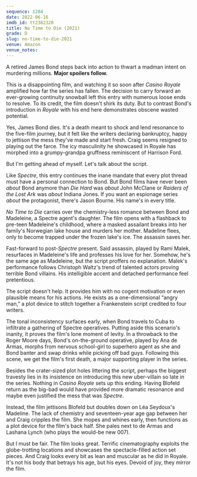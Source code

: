 ```yaml
---
sequence: 1284
date: 2022-06-16
imdb_id: tt2382320
title: No Time to Die (2021)
grade: D
slug: no-time-to-die-2021
venue: Amazon
venue_notes:
---
```


A retired James Bond steps back into action to thwart a madman intent on murdering millions. **Major spoilers follow.**

<!-- end -->

This is a disappointing film, and watching it so soon after <span data-imdb-id="tt0381061">_Casino Royale_</span> amplified how far the series has fallen. The decision to carry forward an ever-growing continuity snowball left this entry with numerous loose ends to resolve. To its credit, the film doesn't shirk its duty. But to contrast Bond's introduction in _Royale_ with his end here demonstrates obscene wasted potential.

Yes, James Bond dies. It's a death meant to shock and lend resonance to the five-film journey, but it felt like the writers declaring bankruptcy, happy to jettison the mess they've made and start fresh. Craig seems resigned to playing out the farce. The icy masculinity he showcased in Royale has morphed into a grumpy-grandpa gruffness reminiscent of Harrison Ford.

But I'm getting ahead of myself. Let's talk about the script.

Like <span data-imdb-id="tt2379713">_Spectre_</span>, this entry continues the inane mandate that every plot thread must have a personal connection to Bond. But Bond films have never been _about_ Bond anymore than <span data-imdb-id="tt0095016">_Die Hard_</span> was _about_ John McClane or <span data-imdb-id="tt0082971">_Raiders of the Lost Ark_</span> was _about_ Indiana Jones. If you want an espionage series _about_ the protagonist, there's Jason Bourne. His name's in every title.

_No Time to Die_ carries over the chemistry-less romance between Bond and Madeleine, a Spectre agent's daughter. The film opens with a flashback to pre-teen Madeleine's childhood, where a masked assailant breaks into her family's Norwegian lake house and murders her mother. Madeline flees, only to become trapped under the frozen lake's ice. The assassin saves her.

Fast-forward to post-_Spectre_ present. Said assassin, played by Rami Malek, resurfaces in Madeleine's life and professes his love for her. Somehow, he's the same age as Madeleine, but the script proffers no explanation. Malek's performance follows Christoph Waltz's trend of talented actors proving terrible Bond villains. His intelligible accent and detached performance feel pretentious.

The script doesn't help. It provides him with no cogent motivation or even plausible means for his actions. He exists as a one-dimensional “angry man,” a plot device to stitch together a Frankenstein script credited to four writers.

The tonal inconsistency surfaces early, when Bond travels to Cuba to infiltrate a gathering of Spectre operatives. Putting aside this scenario's inanity, it proves the film's lone moment of levity. In a throwback to the Roger Moore days, Bond's on-the-ground operative, played by Ana de Armas, morphs from nervous school-girl to superhero agent as she and Bond banter and swap drinks while picking off bad guys. Following this scene, we get the film's first death, a major supporting player in the series.

Besides the crater-sized plot holes littering the script, perhaps the biggest travesty lies in its insistence on introducing this new uber-villain so late in the series. Nothing in _Casino Royale_ sets up this ending. Having Blofeld return as the big-bad would have provided more dramatic resonance and maybe even justified the mess that was _Spectre_.

Instead, the film jettisons Blofeld but doubles down on Léa Seydoux's Madeline. The lack of chemistry and seventeen-year age gap between her and Craig cripples the film. She mopes and whines early, then functions as a plot device for the film's back half. She pales next to de Armas and Lashana Lynch (who plays the would-be new 007).

But I must be fair. The film looks great. Terrific cinematography exploits the globe-trotting locations and showcases the spectacle-filled action set pieces. And Craig looks every bit as lean and muscular as he did in Royale. It's not his body that betrays his age, but his eyes. Devoid of joy, they mirror the film.
